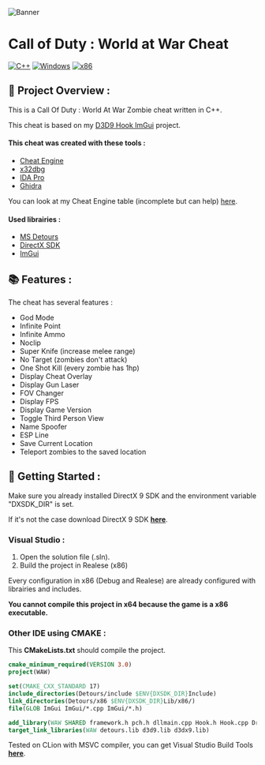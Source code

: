 ![Banner](https://github.com/adamhlt/COD-WAW-Cheat/blob/main/Ressources/img/banner.png)

# Call of Duty : World at War Cheat

 [![C++](https://img.shields.io/badge/language-C%2B%2B-%23f34b7d.svg?style=for-the-badge&logo=appveyor)](https://en.wikipedia.org/wiki/C%2B%2B)  [![Windows](https://img.shields.io/badge/platform-Windows-0078d7.svg?style=for-the-badge&logo=appveyor)](https://en.wikipedia.org/wiki/Microsoft_Windows)  [![x86](https://img.shields.io/badge/arch-x86-red.svg?style=for-the-badge&logo=appveyor)](https://en.wikipedia.org/wiki/X86) 

## :page_facing_up: Project Overview :

This is a Call Of Duty : World At War Zombie cheat written in C++.

This cheat is based on my [D3D9 Hook ImGui](https://github.com/adamhlt/D3D9-Hook-ImGui) project.

#### This cheat was created with these tools :

- [Cheat Engine](https://www.cheatengine.org/)
- [x32dbg](https://x64dbg.com/#start)
- [IDA Pro](https://hex-rays.com/ida-pro/)
- [Ghidra](https://ghidra-sre.org/)

You can look at my Cheat Engine table (incomplete but can help) [here](https://github.com/adamhlt/COD-WAW-Cheat/blob/main/Ressources/CoDWaW.CT).

#### Used librairies :

- [MS Detours](https://www.microsoft.com/en-us/research/project/detours/)
- [DirectX SDK](https://www.microsoft.com/en-us/download/details.aspx?id=6812)
- [ImGui](https://github.com/ocornut/imgui)

## :books: Features :

The cheat has several features :

- God Mode 
- Infinite Point
- Infinite Ammo
- Noclip
- Super Knife (increase melee range)
- No Target (zombies don't attack)
- One Shot Kill (every zombie has 1hp)
- Display Cheat Overlay
- Display Gun Laser
- FOV Changer
- Display FPS
- Display Game Version
- Toggle Third Person View
- Name Spoofer
- ESP Line
- Save Current Location
- Teleport zombies to the saved location

## :rocket: Getting Started :

Make sure you already installed DirectX 9 SDK and the environment variable "DXSDK_DIR" is set.

If it's not the case download DirectX 9 SDK [**here**](https://www.microsoft.com/en-us/download/details.aspx?id=6812).

### Visual Studio :

1. Open the solution file (.sln).
2. Build the project in Realese (x86)

Every configuration in x86 (Debug and Realese) are already configured with librairies and includes.

**You cannot compile this project in x64 because the game is a x86 executable.**

### Other IDE using CMAKE :

This **CMakeLists.txt** should compile the project.

```cmake
cmake_minimum_required(VERSION 3.0)
project(WAW)

set(CMAKE_CXX_STANDARD 17)
include_directories(Detours/include $ENV{DXSDK_DIR}Include)
link_directories(Detours/x86 $ENV{DXSDK_DIR}Lib/x86/)
file(GLOB ImGui ImGui/*.cpp ImGui/*.h)

add_library(WAW SHARED framework.h pch.h dllmain.cpp Hook.h Hook.cpp Drawing.h Drawing.cpp Core.h Core.cpp Utils.h Utils.cpp ${ImGui})
target_link_libraries(WAW detours.lib d3d9.lib d3dx9.lib)
```

Tested on CLion with MSVC compiler, you can get Visual Studio Build Tools [**here**](https://visualstudio.microsoft.com/fr/downloads/?q=build+tools).
